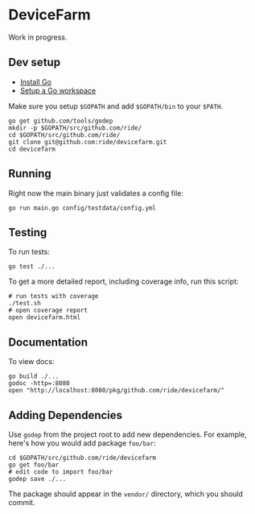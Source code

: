 # DeviceFarm

Work in progress.

## Dev setup

 * [Install Go](https://golang.org/doc/install)
 * [Setup a Go workspace](https://golang.org/doc/code.html)

Make sure you setup `$GOPATH` and add `$GOPATH/bin` to your `$PATH`.

```
go get github.com/tools/godep
mkdir -p $GOPATH/src/github.com/ride/
cd $GOPATH/src/github.com/ride/
git clone git@github.com:ride/devicefarm.git
cd devicefarm
```

## Running

Right now the main binary just validates a config file:

```
go run main.go config/testdata/config.yml
```

## Testing

To run tests:

```
go test ./...
```

To get a more detailed report, including coverage info, run this script:

```
# run tests with coverage
./test.sh
# open coverage report
open devicefarm.html
```

## Documentation

To view docs:

```
go build ./...
godoc -http=:8080
open "http://localhost:8080/pkg/github.com/ride/devicefarm/"
```

## Adding Dependencies

Use `godep` from the project root to add new dependencies. For example,
here's how you would add package `foo/bar`:

```
cd $GOPATH/src/github.com/ride/devicefarm
go get foo/bar
# edit code to import foo/bar
godep save ./...
```

The package should appear in the `vendor/` directory, which you should
commit.
